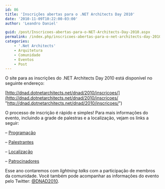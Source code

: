 ```yaml
---
id: 86
title: 'Inscrições abertas para o .NET Architects Day 2010'
date: '2010-11-09T10:22:00-03:00'
author: 'Leandro Daniel'

guid: /post/Inscricoes-abertas-para-o-NET-Architects-Day-2010.aspx
permalink: /index.php/inscricoes-abertas-para-o-net-architects-day-2010/
categories:
    - '.Net Architects'
    - Arquitetura
    - Comunidade
    - Eventos
    - Post
---
```


O site para as inscrições do .NET Architects Day 2010 está disponível no seguinte endereço:

[http://dnad.dotnetarchitects.net/dnad/2010/inscricoes/](http://dnad.dotnetarchitects.net/dnad/2010/inscricoes/ "http://dnad.dotnetarchitects.net/dnad/2010/inscricoes/")

O processo de inscrição é rápido e simples! Para mais informações do evento, incluindo a grade de palestras e a localização, vejam os links a seguir:

– [Programação](http://dnad.dotnetarchitects.net/dnad/2010/programacao/)

– [Palestrantes](http://dnad.dotnetarchitects.net/dnad/2010/palestrantes/)

– [Localização](http://dnad.dotnetarchitects.net/dnad/2010/localizacao/)

– [Patrocinadores](http://dnad.dotnetarchitects.net/dnad/2010/patrocinadores/)

Esse ano contaremos com *lightning talks* com a participação de membros da comunidade. Você também pode acompanhar as informações do evento pelo Twitter: [@DNAD2010](http://twitter.com/#!/dnad10).